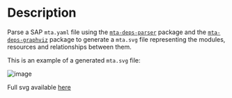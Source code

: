 # Description
Parse a SAP `mta.yaml` file using the [`mta-deps-parser`](https://www.npmjs.com/package/mta-deps-parser) package and the [`mta-deps-graphviz`](https://www.npmjs.com/package/mta-deps-graphviz) package to generate a `mta.svg` file representing the modules, resources and relationships between them.

This is an example of a generated `mta.svg` file:

![image](https://user-images.githubusercontent.com/51169423/127784448-30d7889c-edca-44a4-98f3-26b8f7714434.png)

Full svg available [here](https://raw.githubusercontent.com/sbarzaghialteaup/mta-visual-dep/master/mta.svg)
